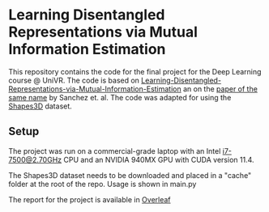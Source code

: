# Learning Disentangled Representations via Mutual Information Estimation

This repository contains the code for the final project for the Deep Learning course @ UniVR. The code is based on [Learning-Disentangled-Representations-via-Mutual-Information-Estimation](https://github.com/MehdiZouitine/Learning-Disentangled-Representations-via-Mutual-Information-Estimation) an on the [paper of the same name](https://arxiv.org/abs/1912.03915) by Sanchez et. al. The code was adapted for using the [Shapes3D](https://github.com/google-deepmind/3d-shapes) dataset.

## Setup

The project was run on a commercial-grade laptop with an Intel i7-7500@2.70GHz CPU and an NVIDIA 940MX GPU with CUDA version 11.4.

The Shapes3D dataset needs to be downloaded and placed in a "cache" folder at the root of the repo. Usage is shown in main.py

The report for the project is available in [Overleaf](TBD)